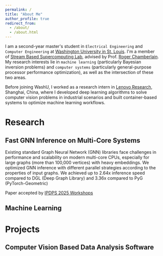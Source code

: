 ```yaml
---
permalink: /
title: "About Me"
author_profile: true
redirect_from: 
  - /about/
  - /about.html
---
```


I am a second-year master's student in `Electrical Engineering` and `Computer Engineering` at [Washington University in St. Louis](https://washu.edu). I'm a member of [Stream Based Supercomputing Lab](https://sbs.wustl.edu), advised by Prof. [Roger Chamberlain](https://www.ccrc.wustl.edu/~roger/). My research interests lie in `machine learning` (particularly Bayesian inversion problems) and `computer systems` (particularly general-purpose processor performance optimization), as well as the intersection of these two areas. 

Before joining WashU, I worked as a research intern in [Lenovo Research](https://research.lenovo.com/webapp/view_English/researchField.html), Shanghai, China, where I developed deep learning algorithms to solve computer vision problems in industrial scenarios and built container-based systems to optimize machine learning workflows.

Research
==========

## Fast GNN Inference on Multi-Core Systems

Existing standard Graph Neural Network (GNN) libraries face challenges in performance and scalability on modern multi-core CPUs, especially for large graphs (more than 100,000 vertices) with heavy embeddings. We optimized GNN inference with different parallel strategies according to the properties of input graphs. We achieved up to 2.64x inference speed compared to DGL (Deep Graph Library) and 3.36x compared to PyG (PyTorch-Geometric)

Paper accepted by [IPDPS 2025 Workshops](https://www.ipdps.org/ipdps2025/2025-workshops.html)


## Machine Learning


Projects
==========

## Computer Vision Based Data Analysis Software




